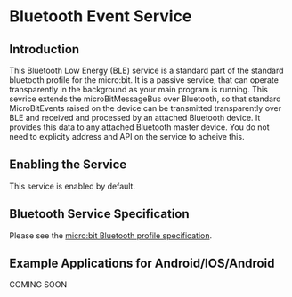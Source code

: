# Bluetooth Event Service

## Introduction

This Bluetooth Low Energy (BLE) service is a standard part of the standard bluetooth profile for the micro:bit. It is a passive service, that can operate transparently in the
background as your main program is running. This sevrice extends the microBitMessageBus over Bluetooth, so that standard MicroBitEvents raised on the device can be transmitted transparently over
BLE and received and processed by an attached Bluetooth device.  It provides this data to any attached Bluetooth master device. You do not need to explicity address and API on the service to acheive this.

## Enabling the Service

This service is enabled by default.

## Bluetooth Service Specification

 Please see the [micro:bit Bluetooth profile specification](../resources/bluetooth/microbit-profile-V1.7-Level-2.pdf).

## Example Applications for Android/IOS/Android

 COMING SOON

